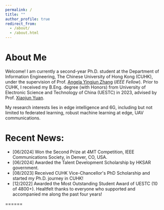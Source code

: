 ```yaml
---
permalink: /
title: ""
author_profile: true
redirect_from: 
  - /about/
  - /about.html
---
```


# About Me
Welcome! I am currently a second-year Ph.D. student at the Department of Information Engineering, The Chinese University of Hong Kong (CUHK), under the supervision of Prof. [Angela Yingjun Zhang](https://staff.ie.cuhk.edu.hk/~yjzhang/) (_IEEE Fellow_). Prior to CUHK, I received my B.Eng. degree (with Honors) from University of Electronic Science and Technology of China (UESTC) in 2023, advised by Prof. [Xiaojun Yuan](https://scholar.google.com.hk/citations?user=o6W_m00AAAAJ&hl=en). 

My research interests lies in edge intelligence and 6G, including but not limited to federated learning, robust machine learning at edge, UAV communications.



Recent News:
======
- [06/2024] Won the Second Prize at 4MT Competition, IEEE Communications Society, in Denver, CO, USA. 
- [06/2024] Awarded the Talent Development Scholarship by HKSAR government.
- [08/2023] Received CUHK Vice-Chancellor's PhD Scholarship and started my Ph.D. journey in CUHK!
- [12/2022] Awarded the Most Outstanding Student Award of UESTC (10 of 4800+). Healtfelt thanks to everyone who supported and accompanied me along the past four years!





======
<script type="text/javascript" id="clustrmaps" src="//clustrmaps.com/map_v2.js?d=htdlKm2ihfowwHJZQBxZ2S9D7hOM1gC6-FB9fzTTXog&cl=ffffff&w=a"></script>
